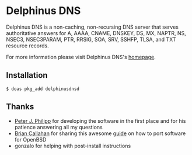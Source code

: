 # Delphinus DNS
Delphinus DNS is a non-caching, non-recursing DNS server that serves
authoritative answers for A, AAAA, CNAME, DNSKEY, DS, MX, NAPTR, NS,
NSEC3, NSEC3PARAM, PTR, RRSIG, SOA, SRV, SSHFP, TLSA, and TXT resource
records.

For more information please visit Delphinus DNS's [homepage](https://delphinusdns.org).

## Installation

```shell
$ doas pkg_add delphinusdnsd
```

## Thanks

* [Peter J. Philipp](http://delphinusdns.org/credits.html) for developing the software in the first place and for his patience answering all my questions
* [Brian Callahan](https://briancallahan.net) for sharing this awesome [guide](https://www.youtube.com/watch?v=z_TnemhzbXQ) on how to port software for OpenBSD
* gonzalo for helping with post-install instructions
